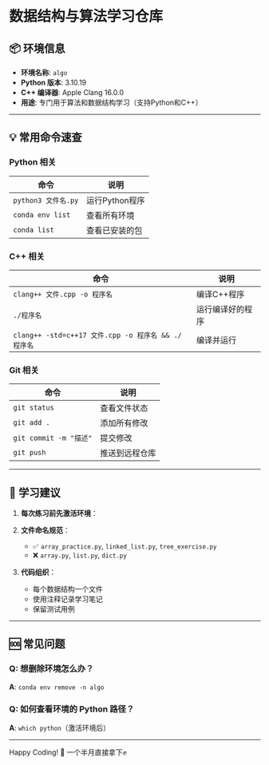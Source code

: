 # 数据结构与算法学习仓库

## 📦 环境信息

- **环境名称**: `algo`
- **Python 版本**: 3.10.19
- **C++ 编译器**: Apple Clang 16.0.0
- **用途**: 专门用于算法和数据结构学习（支持Python和C++）

---

## 💡 常用命令速查

### Python 相关
| 命令 | 说明 |
|------|------|
| `python3 文件名.py` | 运行Python程序 |
| `conda env list` | 查看所有环境 |
| `conda list` | 查看已安装的包 |

### C++ 相关
| 命令 | 说明 |
|------|------|
| `clang++ 文件.cpp -o 程序名` | 编译C++程序 |
| `./程序名` | 运行编译好的程序 |
| `clang++ -std=c++17 文件.cpp -o 程序名 && ./程序名` | 编译并运行 |

### Git 相关
| 命令 | 说明 |
|------|------|
| `git status` | 查看文件状态 |
| `git add .` | 添加所有修改 |
| `git commit -m "描述"` | 提交修改 |
| `git push` | 推送到远程仓库 |

---

## 🎯 学习建议

1. **每次练习前先激活环境**：

2. **文件命名规范**：
   - ✅ `array_practice.py`, `linked_list.py`, `tree_exercise.py`
   - ❌ `array.py`, `list.py`, `dict.py`

3. **代码组织**：
   - 每个数据结构一个文件
   - 使用注释记录学习笔记
   - 保留测试用例

---

## 🆘 常见问题
### Q: 想删除环境怎么办？
**A**: `conda env remove -n algo`

### Q: 如何查看环境的 Python 路径？
**A**: `which python`（激活环境后）

---

Happy Coding! 🎉
一个半月直接拿下✊

